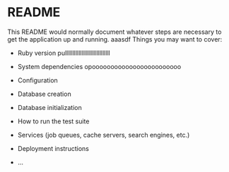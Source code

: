 # README

This README would normally document whatever steps are necessary to get the
application up and running.
aaasdf
Things you may want to cover:

* Ruby version
pullllllllllllllllllllllllllllll
* System dependencies
opoooooooooooooooooooooooo
* Configuration

* Database creation

* Database initialization

* How to run the test suite

* Services (job queues, cache servers, search engines, etc.)

* Deployment instructions

* ...

